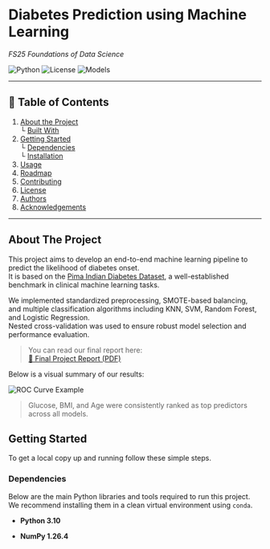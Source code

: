 #  Diabetes Prediction using Machine Learning  
*FS25 Foundations of Data Science*

![Python](https://img.shields.io/badge/Python-3.10-blue)
![License](https://img.shields.io/badge/license-MIT-green)
![Models](https://img.shields.io/badge/Models-KNN%2C%20RF%2C%20SVM%2C%20LogReg-orange)

---
## 📖 Table of Contents

1. [About the Project](#about-the-project)  
   └ [Built With](#built-with)  
2. [Getting Started](#getting-started)  
   └ [Dependencies](#dependencies)  
   └ [Installation](#installation)  
3. [Usage](#usage)  
4. [Roadmap](#roadmap)  
5. [Contributing](#contributing)  
6. [License](#license)  
7. [Authors](#authors)  
8. [Acknowledgements](#acknowledgements)  

---

## About The Project

This project aims to develop an end-to-end machine learning pipeline to predict the likelihood of diabetes onset.  
It is based on the [Pima Indian Diabetes Dataset](https://www.kaggle.com/datasets/uciml/pima-indians-diabetes-database), a well-established benchmark in clinical machine learning tasks.

We implemented standardized preprocessing, SMOTE-based balancing, and multiple classification algorithms including KNN, SVM, Random Forest, and Logistic Regression.  
Nested cross-validation was used to ensure robust model selection and performance evaluation.

> You can read our final report here:  
[📄 Final Project Report (PDF)](https://github.com/yourusername/fs25-diabetes-prediction/blob/main/docs/FS25_Report.pdf)

Below is a visual summary of our results:

![ROC Curve Example](https://github.com/yourusername/fs25-diabetes-prediction/raw/main/results/roc_curve.png)

> Glucose, BMI, and Age were consistently ranked as top predictors across all models.


## Getting Started

To get a local copy up and running follow these simple steps.

### Dependencies

Below are the main Python libraries and tools required to run this project.  
We recommend installing them in a clean virtual environment using `conda`.

- **Python 3.10**

- **NumPy 1.26.4**













